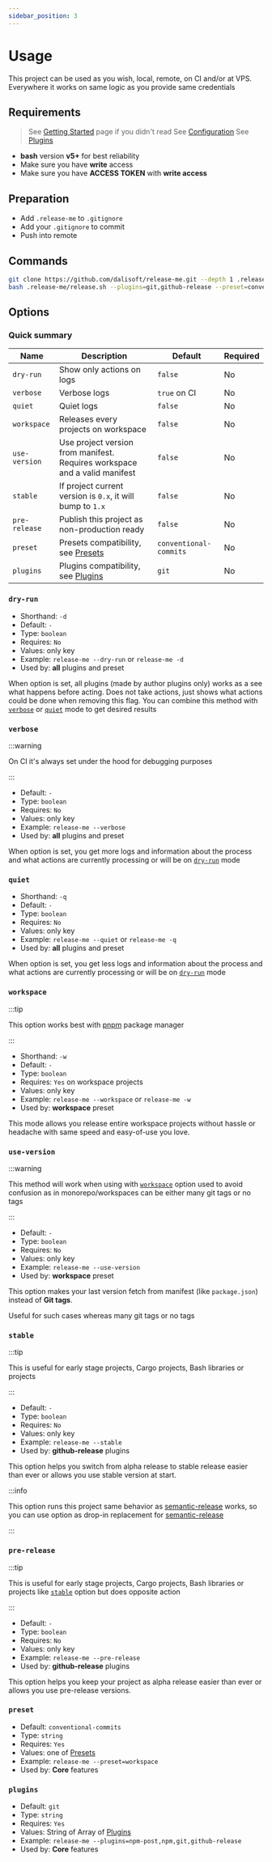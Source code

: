 ```yaml
---
sidebar_position: 3
---
```


# Usage

This project can be used as you wish, local, remote, on CI and/or at VPS. Everywhere it works on same logic as you provide same credentials

## Requirements

> See [Getting Started](./GET_STARTED.md) page if you didn't read
> See [Configuration](./CONFIGURATION.md)
> See [Plugins](./category/plugins)

- **bash** version **v5+** for best reliability
- Make sure you have **write** access
- Make sure you have **ACCESS TOKEN** with **write access**

## Preparation

- Add `.release-me` to `.gitignore`
- Add your `.gitignore` to commit
- Push into remote

## Commands

```bash title="Bash (Terminal)"
git clone https://github.com/dalisoft/release-me.git --depth 1 .release-me
bash .release-me/release.sh --plugins=git,github-release --preset=conventional-commits
```

## Options

### Quick summary

| Name          | Description                                                                | Default                | Required |
| ------------- | -------------------------------------------------------------------------- | ---------------------- | -------- |
| `dry-run`     | Show only actions on logs                                                  | `false`                | No       |
| `verbose`     | Verbose logs                                                               | `true` on CI           | No       |
| `quiet`       | Quiet logs                                                                 | `false`                | No       |
| `workspace`   | Releases every projects on workspace                                       | `false`                | No       |
| `use-version` | Use project version from manifest. Requires workspace and a valid manifest | `false`                | No       |
| `stable`      | If project current version is `0.x`, it will bump to `1.x`                 | `false`                | No       |
| `pre-release` | Publish this project as non-production ready                               | `false`                | No       |
| `preset`      | Presets compatibility, see [Presets](./PRESETS.md)                         | `conventional-commits` | No       |
| `plugins`     | Plugins compatibility, see [Plugins](./category/plugins)                   | `git`                  | No       |

### `dry-run`

- Shorthand: `-d`
- Default: `-`
- Type: `boolean`
- Requires: `No`
- Values: only key
- Example: `release-me --dry-run` or `release-me -d`
- Used by: **all** plugins and preset

When option is set, all plugins (made by author plugins only) works as a see what happens before acting. Does not take actions, just shows what actions could be done when removing this flag. You can combine this method with [`verbose`](#verbose) or [`quiet`](#quiet) mode to get desired results

### `verbose`

:::warning

On CI it's always set under the hood for debugging purposes

:::

- Default: `-`
- Type: `boolean`
- Requires: `No`
- Values: only key
- Example: `release-me --verbose`
- Used by: **all** plugins and preset

When option is set, you get more logs and information about the process and what actions are currently processing or will be on [`dry-run`](#dry-run) mode

### `quiet`

- Shorthand: `-q`
- Default: `-`
- Type: `boolean`
- Requires: `No`
- Values: only key
- Example: `release-me --quiet` or `release-me -q`
- Used by: **all** plugins and preset

When option is set, you get less logs and information about the process and what actions are currently processing or will be on [`dry-run`](#dry-run) mode

### `workspace`

:::tip

This option works best with [pnpm](https://pnpm.io) package manager

:::

- Shorthand: `-w`
- Default: `-`
- Type: `boolean`
- Requires: `Yes` on workspace projects
- Values: only key
- Example: `release-me --workspace` or `release-me -w`
- Used by: **workspace** preset

This mode allows you release entire workspace projects without hassle or headache with same speed and easy-of-use you love.

### `use-version`

:::warning

This method will work when using with [`workspace`](#workspace) option used to avoid confusion as in monorepo/workspaces can be either many git tags or no tags

:::

- Default: `-`
- Type: `boolean`
- Requires: `No`
- Values: only key
- Example: `release-me --use-version`
- Used by: **workspace** preset

This option makes your last version fetch from manifest (like `package.json`) instead of **Git tags**.

Useful for such cases whereas many git tags or no tags

### `stable`

:::tip

This is useful for early stage projects, Cargo projects, Bash libraries or projects

:::

- Default: `-`
- Type: `boolean`
- Requires: `No`
- Values: only key
- Example: `release-me --stable`
- Used by: **github-release** plugins

This option helps you switch from alpha release to stable release easier than ever or allows you use stable version at start.

:::info

This option runs this project same behavior as [semantic-release](https://semantic-release.gitbook.io/semantic-release) works, so you can use option as drop-in replacement for [semantic-release](https://semantic-release.gitbook.io/semantic-release)

:::

### `pre-release`

:::tip

This is useful for early stage projects, Cargo projects, Bash libraries or projects like [`stable`](#stable) option but does opposite action

:::

- Default: `-`
- Type: `boolean`
- Requires: `No`
- Values: only key
- Example: `release-me --pre-release`
- Used by: **github-release** plugins

This option helps you keep your project as alpha release easier than ever or allows you use pre-release versions.

### `preset`

- Default: `conventional-commits`
- Type: `string`
- Requires: `Yes`
- Values: one of [Presets](/docs/PRESETS.md)
- Example: `release-me --preset=workspace`
- Used by: **Core** features

### `plugins`

- Default: `git`
- Type: `string`
- Requires: `Yes`
- Values: String of Array of [Plugins](./category/plugins)
- Example: `release-me --plugins=npm-post,npm,git,github-release`
- Used by: **Core** features
